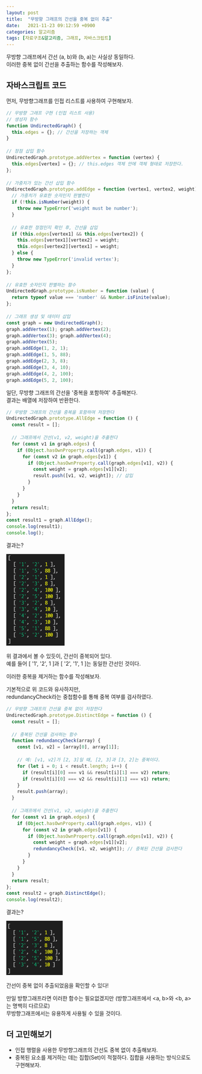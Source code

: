 ```yaml
---
layout: post
title:  "무방향 그래프의 간선을 중복 없이 추출"
date:   2021-11-23 09:12:59 +0900
categories: 알고리즘
tags: [자료구조&알고리즘, 그래프, 자바스크립트]
---
```


무방향 그래프에서 간선 (a, b)와 (b, a)는 사실상 동일하다.  
이러한 중복 없이 간선을 추출하는 함수를 작성해보자.  

## 자바스크립트 코드
먼저, 무방향그래프를 인접 리스트를 사용하여 구현해보자.  

```javascript
// 무방향 그래프 구현 (인접 리스트 사용)
// 생성자 함수
function UndirectedGraph() {
  this.edges = {}; // 간선을 저장하는 객체
}

// 정점 삽입 함수
UndirectedGraph.prototype.addVertex = function (vertex) {
  this.edges[vertex] = {}; // this.edges 객체 안에 객체 형태로 저장한다.
};

// 가중치가 있는 간선 삽입 함수
UndirectedGraph.prototype.addEdge = function (vertex1, vertex2, weight) {
  // 가중치가 유효한 숫자인지 판별한다
  if (!this.isNumber(weight)) {
    throw new TypeError('weight must be number');
  }

  // 유효한 정점인지 확인 후, 간선을 삽입
  if (this.edges[vertex1] && this.edges[vertex2]) {
    this.edges[vertex1][vertex2] = weight;
    this.edges[vertex2][vertex1] = weight;
  } else {
    throw new TypeError('invalid vertex');
  }
};

// 유효한 숫자인지 판별하는 함수
UndirectedGraph.prototype.isNumber = function (value) {
  return typeof value === 'number' && Number.isFinite(value);
};

// 그래프 생성 및 데이터 삽입
const graph = new UndirectedGraph();
graph.addVertex(1); graph.addVertex(2);
graph.addVertex(3); graph.addVertex(4);
graph.addVertex(5);
graph.addEdge(1, 2, 1);
graph.addEdge(1, 5, 88);
graph.addEdge(2, 3, 8);
graph.addEdge(3, 4, 10);
graph.addEdge(4, 2, 100);
graph.addEdge(5, 2, 100);
```
일단, 무방향 그래프의 간선을 '중복을 포함하여' 추출해본다.  
결과는 배열에 저장하여 반환한다.  

```javascript
// 무방향 그래프의 간선을 중복을 포함하여 저장한다
UndirectedGraph.prototype.AllEdge = function () {
  const result = [];

  // 그래프에서 간선(v1, v2, weight)을 추출한다
  for (const v1 in graph.edges) {
    if (Object.hasOwnProperty.call(graph.edges, v1)) {
      for (const v2 in graph.edges[v1]) {
        if (Object.hasOwnProperty.call(graph.edges[v1], v2)) {
          const weight = graph.edges[v1][v2];
          result.push([v1, v2, weight]); // 삽입
        }
      }
    }
  }
  return result;
};
const result1 = graph.AllEdge();
console.log(result1);
console.log();
```

결과는?  

![결과1](https://github.com/gitul0515/gitul0515.github.io/blob/main/_posts/image/21_1123_1.png?raw=true)

위 결과에서 볼 수 있듯이, 간선이 중복되어 있다.  
예를 들어 [ '1', '2', 1 ]과  [ '2', '1', 1 ]는 동일한 간선인 것이다.  


이러한 중복을 제거하는 함수를 작성해보자.  


기본적으로 위 코드와 유사하지만,  
redundancyCheck라는 중첩함수를 통해 중복 여부를 검사하였다.  

```javascript
// 무방향 그래프의 간선을 중복 없이 저장한다
UndirectedGraph.prototype.DistinctEdge = function () {
  const result = [];

  // 중복된 간선을 검사하는 함수
  function redundancyCheck(array) {
    const [v1, v2] = [array[0], array[1]];

    // 예: [v1, v2]가 [2, 3]일 때, [2, 3]과 [3, 2]는 중복이다.
    for (let i = 0; i < result.length; i++) {
      if (result[i][0] === v1 && result[i][1] === v2) return;
      if (result[i][0] === v2 && result[i][1] === v1) return;
    }
    result.push(array);
  }

  // 그래프에서 간선(v1, v2, weight)을 추출한다
  for (const v1 in graph.edges) {
    if (Object.hasOwnProperty.call(graph.edges, v1)) {
      for (const v2 in graph.edges[v1]) {
        if (Object.hasOwnProperty.call(graph.edges[v1], v2)) {
          const weight = graph.edges[v1][v2];
          redundancyCheck([v1, v2, weight]); // 중복된 간선을 검사한다
        }
      }
    }
  }
  return result;
};
const result2 = graph.DistinctEdge();
console.log(result2);
```
결과는?  

![결과2](https://github.com/gitul0515/gitul0515.github.io/blob/main/_posts/image/21_1123_2.png?raw=true)

간선이 중복 없이 추출되었음을 확인할 수 있다!  


만일 방향그래프라면 이러한 함수는 필요없겠지만
(방향그래프에서 <a, b>와 <b, a>는 명백히 다르므로)  
무방향그래프에서는 유용하게 사용될 수 있을 것이다.

## 더 고민해보기
- 인접 행렬을 사용한 무방향그래프의 간선도 중복 없이 추출해보자.
- 중복된 요소를 제거하는 데는 집합(Set)이 적절하다.
  집합을 사용하는 방식으로도 구현해보자.
